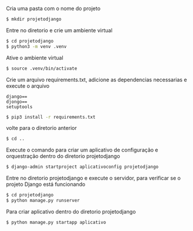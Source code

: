 Cria uma pasta com o nome do projeto

```bash
$ mkdir projetodjango
```

Entre no diretorio e crie um ambiente virtual

```bash
$ cd projetodjango
$ python3 -m venv .venv
```

Ative o ambiente virtual

```bash
$ source .venv/bin/activate
```

Crie um arquivo requirements.txt, adicione as dependencias necessarias e execute o arquivo

```textile
django==
djongo==
setuptools
```

```bash
$ pip3 install -r requirements.txt
```

volte para o diretorio anterior

```bash
$ cd ..
```

Execute o comando para criar um aplicativo de configuração e orquestração dentro do diretorio projetodjango

```bash
$ django-admin startproject aplicativoconfig projetodjango
```

Entre no diretorio projetodjango e execute o servidor, para verificar se o projeto Django está funcionando

```bash
$ cd projetodjango
$ python manage.py runserver
```

Para criar aplicativo dentro do diretorio projetodjango

```bash
$ python manage.py startapp aplicativo
```
